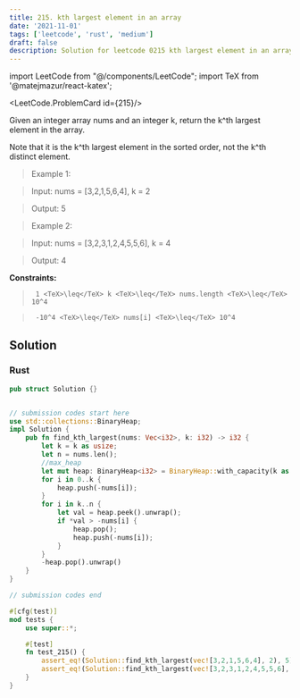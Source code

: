 ```yaml
---
title: 215. kth largest element in an array
date: '2021-11-01'
tags: ['leetcode', 'rust', 'medium']
draft: false
description: Solution for leetcode 0215 kth largest element in an array
---
```

import LeetCode from "@/components/LeetCode";
import TeX from '@matejmazur/react-katex';

<LeetCode.ProblemCard id={215}/>
 

  Given an integer array nums and an integer k, return the k^th largest element in the array.

  Note that it is the k^th largest element in the sorted order, not the k^th distinct element.

   

 >   Example 1:

 >   Input: nums <TeX>=</TeX> [3,2,1,5,6,4], k <TeX>=</TeX> 2

 >   Output: 5

 >   Example 2:

 >   Input: nums <TeX>=</TeX> [3,2,3,1,2,4,5,5,6], k <TeX>=</TeX> 4

 >   Output: 4

   

  **Constraints:**

  

 >   	1 <TeX>\leq</TeX> k <TeX>\leq</TeX> nums.length <TeX>\leq</TeX> 10^4

 >   	-10^4 <TeX>\leq</TeX> nums[i] <TeX>\leq</TeX> 10^4


## Solution
### Rust
```rust
pub struct Solution {}


// submission codes start here
use std::collections::BinaryHeap;
impl Solution {
    pub fn find_kth_largest(nums: Vec<i32>, k: i32) -> i32 {
        let k = k as usize;
        let n = nums.len();
        //max_heap
        let mut heap: BinaryHeap<i32> = BinaryHeap::with_capacity(k as usize);
        for i in 0..k {
            heap.push(-nums[i]);
        }
        for i in k..n {
            let val = heap.peek().unwrap();
            if *val > -nums[i] {
                heap.pop();
                heap.push(-nums[i]);    
            }
        }
        -heap.pop().unwrap()
    }
}

// submission codes end

#[cfg(test)]
mod tests {
    use super::*;

    #[test]
    fn test_215() {
        assert_eq!(Solution::find_kth_largest(vec![3,2,1,5,6,4], 2), 5);
        assert_eq!(Solution::find_kth_largest(vec![3,2,3,1,2,4,5,5,6], 4), 4);
    }
}

```
